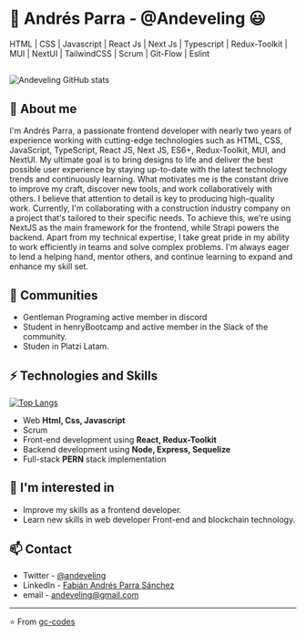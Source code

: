 # 👋 Andrés Parra - @Andeveling 😃
HTML | CSS | Javascript | React Js | Next Js | Typescript | Redux-Toolkit | MUI | NextUI | TailwindCSS | Scrum | Git-Flow | Eslint

##
 ![Andeveling GitHub stats](https://github-readme-stats.vercel.app/api?username=andeveling&show_icons=true&theme=great-gatsby) 


## 🧐 About me
I'm Andrés Parra, a passionate frontend developer with nearly two years of experience working with cutting-edge technologies such as HTML, CSS, JavaScript, TypeScript, React JS, Next JS, ES6+, Redux-Toolkit, MUI, and NextUI. My ultimate goal is to bring designs to life and deliver the best possible user experience by staying up-to-date with the latest technology trends and continuously learning.
What motivates me is the constant drive to improve my craft, discover new tools, and work collaboratively with others. I believe that attention to detail is key to producing high-quality work. Currently, I'm collaborating with a construction industry company on a project that's tailored to their specific needs. To achieve this, we're using NextJS as the main framework for the frontend, while Strapi powers the backend.
Apart from my technical expertise, I take great pride in my ability to work efficiently in teams and solve complex problems. I'm always eager to lend a helping hand, mentor others, and continue learning to expand and enhance my skill set.



## 📢 Communities
- Gentleman Programing active member in discord
- Student in henryBootcamp and active member in the Slack of the community.
- Studen in Platzi Latam.

## ⚡ Technologies and Skills
[![Top Langs](https://github-readme-stats.vercel.app/api/top-langs/?username=andeveling&layout=compact&theme=great-gatsby)](https://github.com/andeveling/github-readme-stats)
- Web **Html, Css, Javascript**
- Scrum
- Front-end development using **React, Redux-Toolkit**
- Backend development using **Node, Express, Sequelize**
- Full-stack **PERN** stack  implementation

## 👀 I'm interested in
- Improve my skills as a frontend developer.
- Learn new skills in web developer Front-end and blockchain technology.


## 📫 Contact
- Twitter - [@andeveling](https://twitter.com/Andeveling)
- LinkedIn - [Fabián Andrés Parra Sánchez](https://www.linkedin.com/in/fabi%C3%A1n-andr%C3%A9s-parra-s%C3%A1nchez-0a267a18a/)
- email - andeveling@gmail.com

---
⭐️ From [gc-codes](https://github.com/gc-codes)
